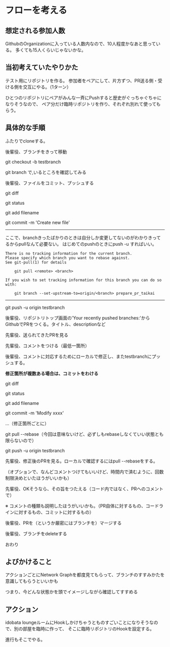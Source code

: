 # フローを考える
## 想定される参加人数
GithubのOrganizationに入っている人数内なので、10人程度かなあと思っている。
多くても15人くらいじゃないかな。

## 当初考えていたやりかた
テスト用にリポジトリを作る。
参加者をペアにして、片方ずつ、PR送る側・受ける側を交互にやる。（1ターン）

ひとつのリポジトリにペアがみんな一斉にPushすると歴史がぐっちゃぐちゃになりそうなので、
ペア分だけ臨時リポジトリを作り、それぞれ別れて使ってもらう。

## 具体的な手順
ふたりでcloneする。

後輩役、ブランチをきって移動

git checkout -b testbranch

git branch で,いるところを確認してみる

後輩役、ファイルをコミット、プッシュする


git diff

git status

git add filename

git commit -m 'Create new file'

---
ここで、branchきったばかりのときは自分しか変更してないのがわかりきってるからpullなんて必要ない。
はじめてのpushのときにpush -u すればいい。

```
There is no tracking information for the current branch.
Please specify which branch you want to rebase against.
See git-pull(1) for details

    git pull <remote> <branch>

If you wish to set tracking information for this branch you can do so with:

    git branch --set-upstream-to=origin/<branch> prepare_pr_taikai
```

---

git push -u origin testbranch

後輩役、リポジトリトップ画面の'Your recently pushed branches:'から GithubでPRをつくる。タイトル、descriptionなど

先輩役、送られてきたPRを見る

先輩役、コメントをつける（最低一箇所）

後輩役、コメントに対応するためにローカルで修正し、またtestbranchにプッシュする。

**修正箇所が複数ある場合は、コミットをわける**

git diff

git status

git add filename

git commit -m 'Modify xxxx'

...（修正箇所ごとに）

git pull --rebase（今回は意味ないけど、必ずしもrebaseしなくていい状態とも限らないので）

git push -u origin testbranch

先輩役、修正後のPRを見る。ローカルで確認するにはpull --rebaseをする。

（オプションで、なんどコメントつけてもいいけど、時間内で済むように、回数制限決めといたほうがいいかも）

先輩役、OKそうなら、その旨をつたえる（コード内ではなく、PRへのコメントで）

※ コメントの種類も説明したほうがいいかも。（PR自体に対するもの、コードラインに対するもの、コミットに対するもの）

後輩役、PRを（というか厳密にはブランチを）マージする

後輩役、ブランチをdeleteする

おわり

## よびかけること
アクションごとにNetwork Graphを都度見てもらって、ブランチのすすみかたを意識してもらうといいかも

つまり、今どんな状態かを頭でイメージしながら確認してすすめる

## アクション
idobata loungeルームにHookしかけちゃうとものすごいことになりそうなので、別の部屋を臨時に作って、
そこに臨時リポジトリのHookを設定する。

進行もそこでやる。
